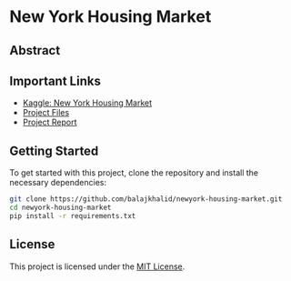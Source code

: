 # New York Housing Market

## Abstract
<p> </p>

## Important Links
- [Kaggle: New York Housing Market](https://www.kaggle.com/datasets/nelgiriyewithana/new-york-housing-market)
- [Project Files]()
- [Project Report]()

## Getting Started

To get started with this project, clone the repository and install the necessary dependencies:

```bash
git clone https://github.com/balajkhalid/newyork-housing-market.git
cd newyork-housing-market
pip install -r requirements.txt
```

## License
This project is licensed under the [MIT License](https://github.com/balajkhalid/newyork-housing-market/blob/main/LICENSE).
